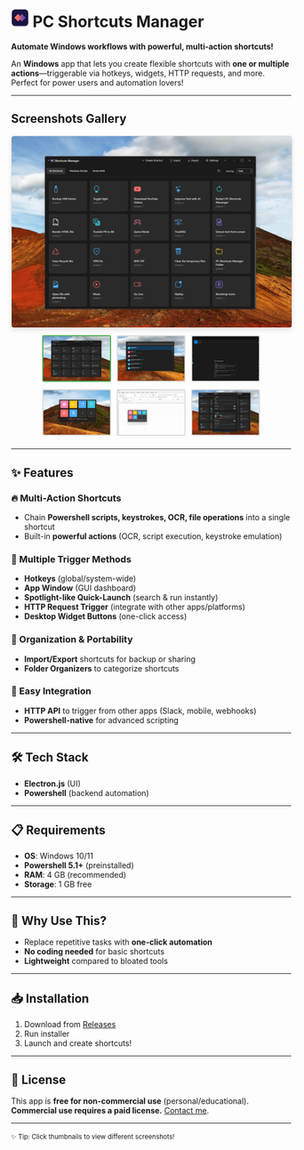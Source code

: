 # <img src="./screenshots/logo.png" alt="Logo" width="32"/> PC Shortcuts Manager

**Automate Windows workflows with powerful, multi-action shortcuts!**  

An **Windows** app that lets you create flexible shortcuts with **one or multiple actions**—triggerable via hotkeys, widgets, HTTP requests, and more. Perfect for power users and automation lovers!  

---

## Screenshots Gallery

<a id="main-screenshot-link" href="./screenshots/homepage.png" target="_blank">
  <img id="main-screenshot" src="./screenshots/homepage.png" alt="Main Interface" style="max-width:100%; border: 1px solid #ddd; border-radius: 5px; box-shadow: 0 4px 8px rgba(0,0,0,0.1); margin-bottom: 10px;">
</a>

<div style="display: flex; justify-content: center; gap: 10px; margin-bottom: 20px; flex-wrap: wrap;">
  <a href="./screenshots/homepage.png" target="_blank" >
    <img src="./screenshots/homepage.png" style="width:120px; height:80px; object-fit:cover; border: 2px solid #4CAF50; border-radius:3px; cursor:pointer;">
  </a>
  <a href="./screenshots/spotlight.png" target="_blank" class="thumbnail-link" >
    <img src="./screenshots/spotlight.png" style="width:120px; height:80px; object-fit:cover; border: 2px solid #ddd; border-radius:3px; cursor:pointer;">
  </a>
  <a href="./screenshots/builder.png" target="_blank" class="thumbnail-link" >
    <img src="./screenshots/builder.png" style="width:120px; height:80px; object-fit:cover; border: 2px solid #ddd; border-radius:3px; cursor:pointer;">
  </a>
  <a href="./screenshots/widget.png" target="_blank" class="thumbnail-link">
    <img src="./screenshots/widget.png" style="width:120px; height:80px; object-fit:cover; border: 2px solid #ddd; border-radius:3px; cursor:pointer;">
  </a>
  <a href="./screenshots/widget2.png" target="_blank" class="thumbnail-link" >
    <img src="./screenshots/widget2.png" style="width:120px; height:80px; object-fit:cover; border: 2px solid #ddd; border-radius:3px; cursor:pointer;">
  </a>
  <a href="./screenshots/settings.png" target="_blank" class="thumbnail-link" o>
    <img src="./screenshots/settings.png" style="width:120px; height:80px; object-fit:cover; border: 2px solid #ddd; border-radius:3px; cursor:pointer;">
  </a>
</div>

---

## ✨ Features

### 🔥 Multi-Action Shortcuts  
- Chain **Powershell scripts, keystrokes, OCR, file operations** into a single shortcut  
- Built-in **powerful actions** (OCR, script execution, keystroke emulation)  

### 🚀 Multiple Trigger Methods  
- **Hotkeys** (global/system-wide)  
- **App Window** (GUI dashboard)  
- **Spotlight-like Quick-Launch** (search & run instantly)  
- **HTTP Request Trigger** (integrate with other apps/platforms)  
- **Desktop Widget Buttons** (one-click access)  

### 📂 Organization & Portability  
- **Import/Export** shortcuts for backup or sharing  
- **Folder Organizers** to categorize shortcuts  

### 🔗 Easy Integration  
- **HTTP API** to trigger from other apps (Slack, mobile, webhooks)  
- **Powershell-native** for advanced scripting  

---

## 🛠 Tech Stack  
- **Electron.js** (UI)  
- **Powershell** (backend automation)  

---

## 📋 Requirements  
- **OS**: Windows 10/11  
- **Powershell 5.1+** (preinstalled)  
- **RAM**: 4 GB (recommended)  
- **Storage**: 1 GB free  

---

## 🚀 Why Use This?  
- Replace repetitive tasks with **one-click automation**  
- **No coding needed** for basic shortcuts  
- **Lightweight** compared to bloated tools  

---

## 📥 Installation  

1. Download from [Releases](#)
2. Run installer
3. Launch and create shortcuts!


---

## 📜 License  
This app is **free for non-commercial use** (personal/educational).  
**Commercial use requires a paid license.** [Contact me](mailto:hassananayi@email.com).  

---

<small>✨ Tip: Click thumbnails to view different screenshots!</small>


